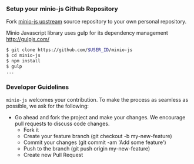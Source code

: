 ### Setup your minio-js Github Repository
Fork [minio-js upstream](https://github.com/minio/minio-js/fork) source repository to your own personal repository.

Minio Javascript library uses gulp for its dependency management http://gulpjs.com/

```bash
$ git clone https://github.com/$USER_ID/minio-js
$ cd minio-js
$ npm install
$ gulp
...
```

###  Developer Guidelines

``minio-js`` welcomes your contribution. To make the process as seamless as possible, we ask for the following:

* Go ahead and fork the project and make your changes. We encourage pull requests to discuss code changes.
    - Fork it
    - Create your feature branch (git checkout -b my-new-feature)
    - Commit your changes (git commit -am 'Add some feature')
    - Push to the branch (git push origin my-new-feature)
    - Create new Pull Request

